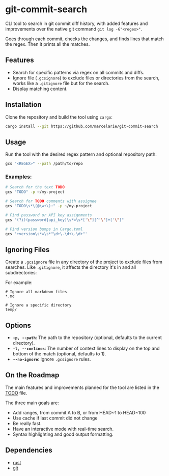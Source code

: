 # git-commit-search

CLI tool to search in git commit diff history, with added features and
improvements over the native git command `git log -G"<regex>"`.

Goes through each commit, checks the changes, and finds lines that match the
regex. Then it prints all the matches.

## Features

- Search for specific patterns via regex on all commits and diffs.
- Ignore file (`.gcsignore`) to exclude files or directories from the search,
  works like a `.gitignore` file but for the search.
- Display matching content.

## Installation

Clone the repository and build the tool using `cargo`:

```bash
cargo install --git https://github.com/marcelarie/git-commit-search
```

## Usage

Run the tool with the desired regex pattern and optional repository path:

```bash
gcs "<REGEX>" --path /path/to/repo
```

### Examples:

```bash
# Search for the text TODO
gcs "TODO" -p ~/my-project

# Search for TODO comments with assignee
gcs "TODO\s*\(@\w+\):" -p ~/my-project

# Find password or API key assignments
gcs "(?i)(password|api_key)\s*=\s*['\"][^'\"]+['\"]"

# Find version bumps in Cargo.toml
gcs '+version\s*=\s*"\d+\.\d+\.\d+"'
```

## Ignoring Files

Create a `.gcsignore` file in any directory of the project to exclude files from searches.
Like `.gitignore`, it affects the directory it's in and all subdirectories:

For example:

```gitignore
# Ignore all markdown files
*.md

# Ignore a specific directory
temp/
```

## Options

- **`-p, --path`**: The path to the repository (optional, defaults to the
  current directory).
- **`-l, --conlines`**: The number of context lines to display on the top and
  bottom of the match (optional, defaults to 1).
- **`--no-ignore`**: Ignore `.gcsignore` rules.

## On the Roadmap

The main features and improvements planned for the tool are listed in the [TODO](TODO.md) file.

The three main goals are:

- Add ranges, from commit A to B, or from HEAD~1 to HEAD\~100
- Use cache if last commit did not change
- Be really fast.
- Have an interactive mode with real-time search.
- Syntax highlighting and good output formatting.

## Dependencies

- [rust](https://www.rust-lang.org/)
- [git](https://git-scm.com/)
